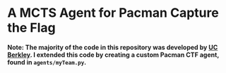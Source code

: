 # A MCTS Agent for Pacman Capture the Flag

<b>Note: The majority of the code in this repository was developed by [UC Berkley](http://ai.berkeley.edu/contest.html). I extended this code by creating a custom Pacman CTF agent, found in `agents/myTeam.py`.</b>
 
